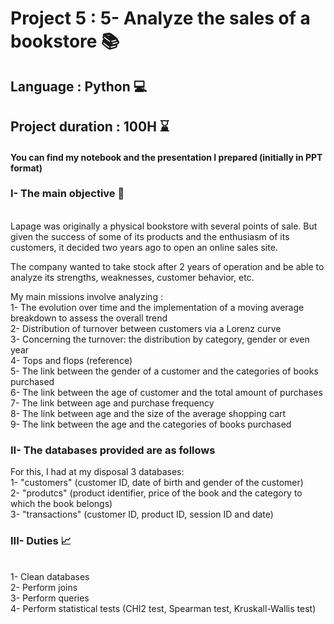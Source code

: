 # Project 5 : 5-	Analyze the sales of a bookstore 📚
## Language : Python 💻
## Project duration : 100H ⌛
#### You can find my notebook and the presentation I prepared (initially in PPT format)

### I- The main objective 🎯

<br/> Lapage was originally a physical bookstore with several points of sale. But given the success of some of its products and the enthusiasm of its customers, 
it decided two years ago to open an online sales site.

The company wanted to take stock after 2 years of operation and be able to analyze its strengths, weaknesses, customer behavior, etc.

My main missions involve analyzing : 
<br/> 1- The evolution over time and the implementation of a moving average breakdown to assess the overall trend
<br/> 2- Distribution of turnover between customers via a Lorenz curve
<br/> 3- Concerning the turnover: the distribution by category, gender or even year
<br/> 4- Tops and flops (reference)
<br/> 5- The link between the gender of a customer and the categories of books purchased
<br/> 6- The link between the age of customer and the total amount of purchases
<br/> 7- The link between age and purchase frequency
<br/> 8- The link between age and the size of the average shopping cart
<br/> 9- The link between the age and the categories of books purchased


### II- The databases provided are as follows

For this, I had at my disposal 3 databases:
<br/> 1- "customers" (customer ID, date of birth and gender of the customer)
<br/> 2- "produtcs" (product identifier, price of the book and the category to which the book belongs)
<br/> 3- "transactions" (customer ID, product ID, session ID and date)

### III- Duties 📈

<br/> 1- Clean databases
<br/> 2- Perform joins
<br/> 3- Perform queries
<br/> 4- Perform statistical tests (CHI2 test, Spearman test, Kruskall-Wallis test)


